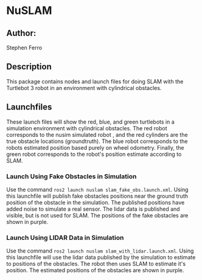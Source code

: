 # NuSLAM

## Author:
Stephen Ferro

## Description
This package contains nodes and launch files for doing SLAM with the Turtlebot 3 robot in an environment with cylindrical obstacles. 

## Launchfiles
These launch files will show the red, blue, and green turtlebots in a simulation environment with cylindrical obstacles. The red robot corresponds to the nusim simulated robot , and the red cylinders are the true obstacle locations (groundtruth). The blue robot corresponds to the robots estimated position based purely on wheel odometry. Finally, the green robot corresponds to the robot's position estimate according to SLAM.

### Launch Using Fake Obstacles in Simulation
Use the command `ros2 launch nuslam slam_fake_obs.launch.xml`. Using this launchfile will publish fake obstacles positions near the ground truth position of the obstacle in the simulation. The published positions have added noise to simulate a real sensor. The lidar data is published and visible, but is not used for SLAM. The positions of the fake obstacles are shown in purple.

### Launch Using LIDAR Data in Simulation
Use the command `ros2 launch nuslam slam_with_lidar.launch.xml`. Using this launchfile will use the lidar data published by the simulation to estimate to positions of the obstacles. The robot then uses SLAM to estimate it's position. The estimated positions of the obstacles are shown in purple.
